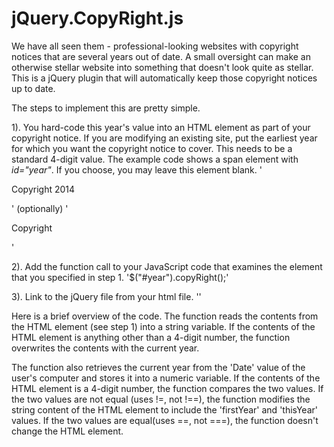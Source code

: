 # jQuery.CopyRight.js

We have all seen them - professional-looking websites with copyright notices that are several years out of date. A small oversight can make an otherwise stellar website into something that doesn't look quite as stellar. This is a jQuery plugin that will automatically keep those copyright notices up to date.

The steps to implement this are pretty simple.

1). You hard-code this year's value into an HTML element as part of your copyright notice. If you are modifying an existing site, put the earliest year for which you want the copyright notice to cover. This needs to be a standard 4-digit value. The example code shows a span element with *id="year"*. If you choose, you may leave this element blank.
    '<p>Copyright <span id="year">2014</span><p>'
(optionally)
    '<p>Copyright <span id="year"></span><p>'

2). Add the function call to your JavaScript code that examines the element that you specified in step 1.
    '$("#year").copyRight();'

3). Link to the jQuery file from your html file.
    '<script src="/js/jquery.copyRight.js"></script>'

Here is a  brief overview of the code.
The function reads the contents from the HTML element (see step 1) into a string variable. If the contents of the HTML element is anything other than a 4-digit number, the function overwrites the contents with the current year.

The function also retrieves the current year from the 'Date' value of the user's computer and stores it into a numeric variable. If the contents of the HTML element is a 4-digit number, the function compares the two values. If the two values are not equal (uses !=, not !==), the function modifies the string content of the HTML element to include the 'firstYear' and 'thisYear' values. If the two values are equal(uses ==, not ===), the function doesn't change the HTML element.
